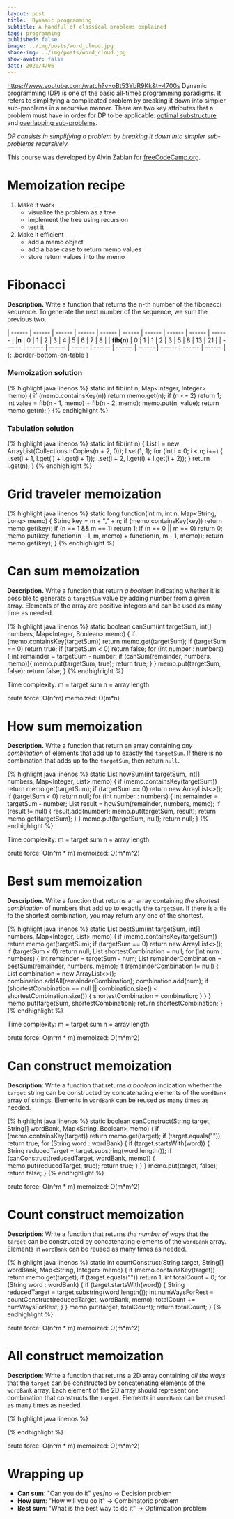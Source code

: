 ```yaml
---
layout: post
title:  Dynamic programming
subtitle: A handful of classical problems explained
tags: programming
published: false
image: ../img/posts/word_cloud.jpg
share-img: ../img/posts/word_cloud.jpg
show-avatar: false
date: 2020/4/06
---
```


https://www.youtube.com/watch?v=oBt53YbR9Kk&t=4700s
Dynamic programming (DP) is one of the basic all-times programming paradigms. 
It refers to simplifying a complicated problem by breaking it down into simpler sub-problems in a recursive manner.
There are two key attributes that a problem must have in order for DP to be applicable: [optimal substructure](https://en.wikipedia.org/wiki/Optimal_substructure) and [overlapping sub-problems](https://en.wikipedia.org/wiki/Overlapping_subproblems).

<aside class="quote">
    <em>DP consists in simplifying a problem by breaking it down into simpler sub-problems recursively.</em>
</aside>


This course was developed by Alvin Zablan for [freeCodeCamp.org](https://www.freecodecamp.org).

# Memoization recipe

1. Make it work
    - visualize the problem as a tree
    - implement the tree using recursion
    - test it
2. Make it efficient
    - add a memo object
    - add a base case to return memo values
    - store return values into the memo

# Fibonacci

**Description.** Write a function that returns the n-th number of the fibonacci sequence. To generate the next number of the sequence, we sum the previous two.

| ------ | ------ | ------ | ------ | ------ | ------ | ------ | ------ | ------ | ------ |
|**n**       | 0 | 1 | 2 | 3 | 4 | 5 | 6 | 7 | 8 |
| **fib(n)** | 0 | 1 | 1 | 2 | 3 | 5 | 8 | 13 | 21 |
| ------ | ------ | ------ | ------ | ------ | ------ | ------ | ------ | ------ | ------ |
{: .border-bottom-on-table  }

### Memoization solution

{% highlight java linenos %}
static int fib(int n, Map<Integer, Integer> memo) {
   if (memo.containsKey(n)) return memo.get(n);
   if (n <= 2) return 1;
   int value = fib(n - 1, memo) + fib(n - 2, memo);
   memo.put(n, value);
   return memo.get(n);
}
{% endhighlight %}

### Tabulation solution

{% highlight java linenos %}
static int fib(int n) {
   List<Integer> l = new ArrayList(Collections.nCopies(n + 2, 0));
   l.set(1, 1);
   for (int i = 0; i < n; i++) {
      l.set(i + 1, l.get(i) + l.get(i + 1));
      l.set(i + 2, l.get(i) + l.get(i + 2));
   }
   return l.get(n);
}
{% endhighlight %}

# Grid traveler memoization

{% highlight java linenos %}
static long function(int m, int n, Map<String, Long> memo) {
   String key = m + "," + n;
   if (memo.containsKey(key)) return memo.get(key);
   if (n == 1 && m == 1) return 1;
   if (n == 0 || m == 0) return 0;
   memo.put(key, function(n - 1, m, memo) + function(n, m - 1, memo));
   return memo.get(key);
}
{% endhighlight %}


# Can sum memoization

**Description.** Write a function that return _a boolean_ indicating whether it is possible to generate a `targetSum` value by adding number from a given array. Elements of the array are positive integers and can be used as many time as needed. 

{% highlight java linenos %}
static boolean canSum(int targetSum, int[] numbers, Map<Integer, Boolean> memo) {
   if (memo.containsKey(targetSum)) return memo.get(targetSum);
   if (targetSum == 0) return true;
   if (targetSum < 0)  return false;
   for (int number : numbers) {
      int remainder = targetSum - number;
      if (canSum(remainder, numbers, memo)){
         memo.put(targetSum, true);
         return true;
      }
   }
   memo.put(targetSum, false);
   return false;
}
{% endhighlight %}

Time complexity: 
m = target sum
n = array length

brute force: O(n^m) 
memoized: O(m*n)

# How sum memoization

**Description.** Write a function that return an array containing _any combination_ of elements that add up to exactly the `targetSum`. If there is no combination that adds up to the `targetSum`, then return `null`.

{% highlight java linenos %}
static List<Integer> howSum(int targetSum, int[] numbers, Map<Integer, List<Integer>> memo) {
   if (memo.containsKey(targetSum)) return memo.get(targetSum);
   if (targetSum == 0) return new ArrayList<>();
   if (targetSum < 0)  return null;
   for (int number : numbers) {
      int remainder = targetSum - number;
      List<Integer> result = howSum(remainder, numbers, memo);
      if (result != null) {
         result.add(number);
         memo.put(targetSum, result);
         return memo.get(targetSum);
      }
   }
   memo.put(targetSum, null);
   return null;
}
{% endhighlight %}


Time complexity: 
m = target sum
n = array length

brute force: O(n^m * m) 
memoized: O(m*m^2)

# Best sum memoization

**Description.** Write a function that returns an array containing _the shortest combination_ of numbers that add up to exactly the `targetSum`. If there is a tie fo the shortest combination, you may return any one of the shortest.

{% highlight java linenos %}
static List<Integer> bestSum(int targetSum, int[] numbers, Map<Integer, List<Integer>> memo) {
   if (memo.containsKey(targetSum)) return memo.get(targetSum);
   if (targetSum == 0) return new ArrayList<>();
   if (targetSum < 0) return null;
   List<Integer> shortestCombination = null;
   for (int num : numbers) {
      int remainder = targetSum - num;
      List<Integer> remainderCombination = bestSum(remainder, numbers, memo);
      if (remainderCombination != null) {
         List<Integer> combination = new ArrayList<>();
         combination.addAll(remainderCombination);
         combination.add(num);
         if (shortestCombination == null ||
                 combination.size() < shortestCombination.size()) {
            shortestCombination = combination;
         }
      }
   }
   memo.put(targetSum, shortestCombination);
   return shortestCombination;
}
{% endhighlight %}

Time complexity: 
m = target sum
n = array length

brute force: O(n^m * m) 
memoized: O(m*m^2)


# Can construct memoization

**Description**: Write a function that returns _a boolean_ indication whether the `target` string can be constructed by concatenating elements of the `wordBank` array of strings. Elements in `wordBank` can be reused as many times as needed.


{% highlight java linenos %}
static boolean canConstruct(String target, String[] wordBank, Map<String, Boolean> memo) {
   if (memo.containsKey(target)) return memo.get(target);
   if (target.equals("")) return true;
   for (String word : wordBank) {
      if (target.startsWith(word)) {
         String reducedTarget = target.substring(word.length());
         if (canConstruct(reducedTarget, wordBank, memo)) {
            memo.put(reducedTarget, true);
            return true;
         }
      }
   }
   memo.put(target, false);
   return false;
}
{% endhighlight %}

brute force: O(n^m * m) 
memoized: O(m*m^2)

# Count construct memoization

**Description**: Write a function that returns _the number of ways_ that the `target` can be constructed by concatenating elements of the `wordBank` array. Elements in `wordBank` can be reused as many times as needed.

{% highlight java linenos %}
static int countConstruct(String target, String[] wordBank, Map<String, Integer> memo) {
   if (memo.containsKey(target)) return memo.get(target);
   if (target.equals("")) return 1;
   int totalCount = 0;
   for (String word : wordBank) {
      if (target.startsWith(word)) {
         String reducedTarget = target.substring(word.length());
         int numWaysForRest = countConstruct(reducedTarget, wordBank, memo);
         totalCount += numWaysForRest;
      } 
   }
   memo.put(target, totalCount);
   return totalCount;
}
{% endhighlight %}

brute force: O(n^m * m)
memoized: O(m*m^2)

# All construct memoization

**Description**: Write a function that returns a 2D array containing _all the ways_ that the `target` can be constructed by concatenating elements of the `wordBank` array. Each element of the 2D array should represent one combination that constructs the `target`. Elements in `wordBank` can be reused as many times as needed.



{% highlight java linenos %}

{% endhighlight %}

brute force: O(n^m * m)
memoized: O(m*m^2)

# Wrapping up

- **Can sum**: "Can you do it" yes/no -> Decision problem
- **How sum**: "How will you do it" -> Combinatoric problem
- **Best sum**: "What is the best way to do it" -> Optimization problem



